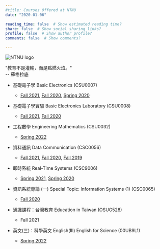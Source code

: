 ```yaml
---
#title: Courses Offered at NTNU
date: "2020-01-06"

reading_time: false  # Show estimated reading time?
share: false  # Show social sharing links?
profile: false  # Show author profile?
comments: false  # Show comments?

---
```

![NTNU logo](../../img/ntnu_logo.png)

"教育不是灌輸，而是點燃火焰。"  
-- 蘇格拉底

- 基礎電子學  Basic Electronics (CSU0007)
    * [Fall 2021](../csu0007), [Fall 2020](../csu0007_fall2020), [Spring 2020](../csu0007_spring2020)

- 基礎電子學實驗  Basic Electronics Laboratory (CSU0008)
    * [Fall 2021](../csu0008), [Fall 2020](../csu0008_fall2020)

- 工程數學  Engineering Mathematics (CSU0032)
    * [Spring 2022](../csu0032)

- 資料通訊  Data Communication (CSC0056)
    * [Fall 2021](../csc0056), [Fall 2020](../csc0056_fall2020), [Fall 2019](../csc0056_fall2019)

- 即時系統  Real-Time Systems (CSC9006)
    * [Spring 2021](../csc9006), [Spring 2020](../csc9006_spring2020)

- 資訊系統專論 (一)  Special Topic: Information Systems (1) (CSC0065)
    * [Fall 2020](../csc0065)

- 通識課程：台灣教育  Education in Taiwan (OSUG528)
    * Fall 2021

- 英文(三)：科學英文  English(III) English for Science (00UB9L1)
    * [Spring 2022](../00ub9l1)
